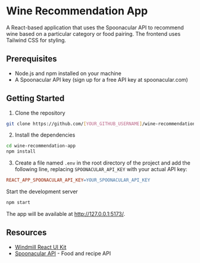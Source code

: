 # Wine Recommendation App

A React-based application that uses the Spoonacular API to recommend wine based on a particular category or food pairing. The frontend uses Tailwind CSS for styling.

## Prerequisites
- Node.js and npm installed on your machine
- A Spoonacular API key (sign up for a free API key at spoonacular.com)

## Getting Started
1. Clone the repository
```bash
git clone https://github.com/[YOUR_GITHUB_USERNAME]/wine-recommendation-app.git
```

2. Install the dependencies
```bash
cd wine-recommendation-app
npm install
```

3. Create a file named `.env` in the root directory of the project and add the following line, replacing    `SPOONACULAR_API_KEY` with your actual API key:
```makefile
REACT_APP_SPOONACULAR_API_KEY=YOUR_SPOONACULAR_API_KEY
```
Start the development server
```bash
npm start
```

The app will be available at http://127.0.0.1:5173/.


## Resources
- [Windmill React UI Kit](https://github.com/ngduc/windmill-react-ui-kit)
- [Spoonacular API](https://spoonacular.com/food-api) - Food and recipe API
